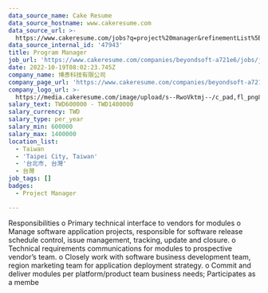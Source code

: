 ```yaml
---
data_source_name: Cake Resume
data_source_hostname: www.cakeresume.com
data_source_url: >-
  https://www.cakeresume.com/jobs?q=project%20manager&refinementList%5Blang_name%5D%5B0%5D=English&refinementList%5Bsalary_type%5D=per_year&range%5Bsalary_range%5D%5Bmin%5D=1000000&page=2
data_source_internal_id: '47943'
title: Program Manager
job_url: 'https://www.cakeresume.com/companies/beyondsoft-a721e6/jobs/jr-program-manager'
date: 2022-10-19T08:02:23.745Z
company_name: 博彥科技有限公司
company_page_url: 'https://www.cakeresume.com/companies/beyondsoft-a721e6'
company_logo_url: >-
  https://media.cakeresume.com/image/upload/s--RwoVktmj--/c_pad,fl_png8,h_200,w_200/v1648204391/fzxwb8goq3vddk5zw2b7.png
salary_text: TWD600000 - TWD1400000
salary_currency: TWD
salary_type: per_year
salary_min: 600000
salary_max: 1400000
location_list:
  - Taiwan
  - 'Taipei City, Taiwan'
  - '台北市, 台灣'
  - 台灣
job_tags: []
badges:
  - Project Manager

---
```


Responsibilities o Primary technical interface to vendors for modules o Manage software application projects, responsible for software release schedule control, issue management, tracking, update and closure. o Technical requirements communications for modules to prospective vendor’s team. o Closely work with software business development team, region marketing team for application deployment strategy. o Commit and deliver modules per platform/product team business needs; Participates as a membe